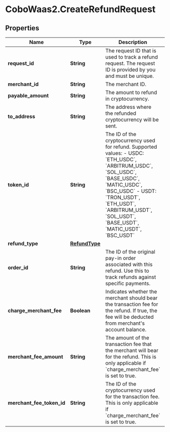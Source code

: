 # CoboWaas2.CreateRefundRequest

## Properties

Name | Type | Description | Notes
------------ | ------------- | ------------- | -------------
**request_id** | **String** | The request ID that is used to track a refund request. The request ID is provided by you and must be unique. | 
**merchant_id** | **String** | The merchant ID. | [optional] 
**payable_amount** | **String** | The amount to refund in cryptocurrency. | 
**to_address** | **String** | The address where the refunded cryptocurrency will be sent. | 
**token_id** | **String** | The ID of the cryptocurrency used for refund. Supported values:    - USDC: &#x60;ETH_USDC&#x60;, &#x60;ARBITRUM_USDC&#x60;, &#x60;SOL_USDC&#x60;, &#x60;BASE_USDC&#x60;, &#x60;MATIC_USDC&#x60;, &#x60;BSC_USDC&#x60;   - USDT: &#x60;TRON_USDT&#x60;, &#x60;ETH_USDT&#x60;, &#x60;ARBITRUM_USDT&#x60;, &#x60;SOL_USDT&#x60;, &#x60;BASE_USDT&#x60;, &#x60;MATIC_USDT&#x60;, &#x60;BSC_USDT&#x60;  | 
**refund_type** | [**RefundType**](RefundType.md) |  | 
**order_id** | **String** | The ID of the original pay-in order associated with this refund. Use this to track refunds against specific payments. | [optional] 
**charge_merchant_fee** | **Boolean** | Indicates whether the merchant should bear the transaction fee for the refund.  If true, the fee will be deducted from merchant&#39;s account balance.  | [optional] 
**merchant_fee_amount** | **String** | The amount of the transaction fee that the merchant will bear for the refund.  This is only applicable if &#x60;charge_merchant_fee&#x60; is set to true.  | [optional] 
**merchant_fee_token_id** | **String** | The ID of the cryptocurrency used for the transaction fee.  This is only applicable if &#x60;charge_merchant_fee&#x60; is set to true.  | [optional] 


